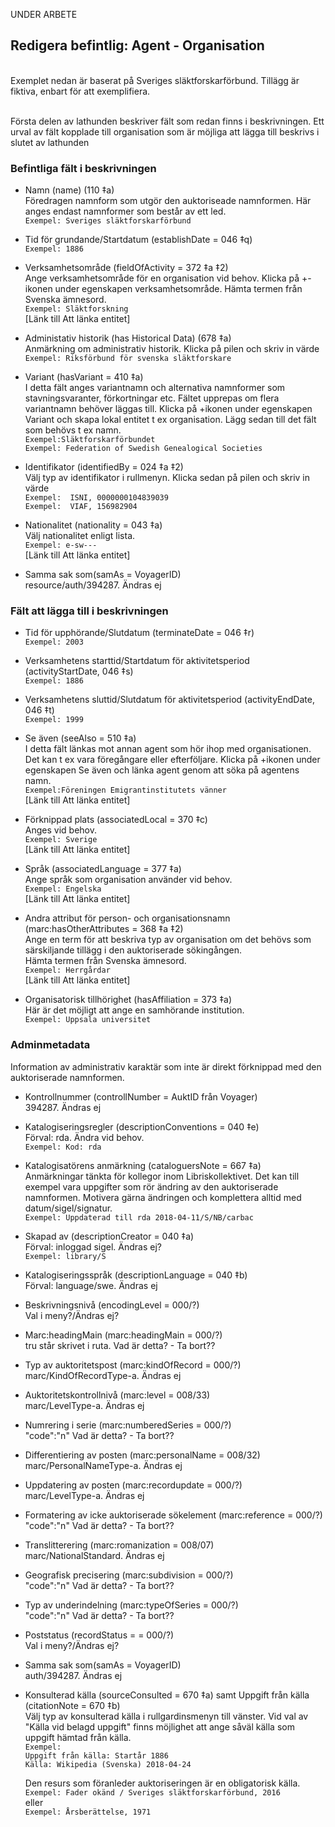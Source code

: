 
UNDER ARBETE

## Redigera befintlig: Agent - Organisation

<br/>Exemplet nedan är baserat på Sveriges släktforskarförbund. Tillägg är fiktiva, enbart för att exemplifiera.

<br/>Första delen av lathunden beskriver fält som redan finns i beskrivningen. Ett urval av fält kopplade till organisation som är möjliga att lägga till beskrivs i slutet av lathunden 

### Befintliga fält i beskrivningen

* Namn (name) (110 ‡a)
  <br/>Föredragen namnform som utgör den auktoriseade namnformen. Här anges endast namnformer som består av ett led.
  <br/>```Exempel: Sveriges släktforskarförbund```
  
* Tid för grundande/Startdatum (establishDate = 046 ‡q)
  <br/>```Exempel: 1886```
  
* Verksamhetsområde (fieldOfActivity = 372 ‡a ‡2)
  <br/>Ange verksamhetsområde för en organisation vid behov. Klicka på +-ikonen under egenskapen verksamhetsområde. Hämta termen från Svenska ämnesord.
  <br/>```Exempel: Släktforskning```
  <br/>[Länk till Att länka entitet]
    
* Administativ historik (has Historical Data) (678 ‡a)
  <br/>Anmärkning om administrativ historik. Klicka på pilen och skriv in värde
  <br/>```Exempel: Riksförbund för svenska släktforskare```    
  
* Variant (hasVariant = 410 ‡a)
  <br/>I detta fält anges variantnamn och alternativa namnformer som stavningsvaranter, förkortningar etc. Fältet upprepas om flera variantnamn behöver läggas till. Klicka på +ikonen under egenskapen Variant och skapa lokal entitet t ex organisation. Lägg sedan till det fält som behövs t ex namn.
  <br/>```Exempel:Släktforskarförbundet```
  <br/>```Exempel: Federation of Swedish Genealogical Societies```
  
* Identifikator (identifiedBy = 024 ‡a ‡2)
  <br/>Välj typ av identifikator i rullmenyn. Klicka sedan på pilen och skriv in värde 
  <br/>```Exempel:  ISNI, 0000000104839039```
  <br/>```Exempel:  VIAF, 156982904```
  
* Nationalitet (nationality = 043 ‡a)
  <br/>Välj nationalitet enligt lista. 
  <br/>```Exempel: e-sw---```
  <br/>[Länk till Att länka entitet]
  
* Samma sak som(samAs = VoyagerID)
  <br/>resource/auth/394287. Ändras ej



### Fält att lägga till i beskrivningen

* Tid för upphörande/Slutdatum (terminateDate = 046 ‡r)
  <br/>```Exempel: 2003```

* Verksamhetens starttid/Startdatum för aktivitetsperiod (activityStartDate, 046 ‡s)
  <br/>```Exempel: 1886```
    
* Verksamhetens sluttid/Slutdatum för aktivitetsperiod (activityEndDate, 046 ‡t)
  <br/>```Exempel: 1999``` 
  
* Se även (seeAlso = 510 ‡a)
  <br/>I detta fält länkas mot annan agent som hör ihop med organisationen. Det kan t ex vara föregångare eller efterföljare. Klicka på +ikonen under egenskapen Se även och länka agent genom att söka på agentens namn.
  <br/>```Exempel:Föreningen Emigrantinstitutets vänner```
  <br/>[Länk till Att länka entitet]

* Förknippad plats (associatedLocal = 370 ‡c)
  <br/>Anges vid behov.
  <br/>```Exempel: Sverige```
   <br/>[Länk till Att länka entitet]
 
* Språk (associatedLanguage = 377 ‡a)
  <br/>Ange språk som organisation använder vid behov.
  <br/>```Exempel: Engelska```
   <br/>[Länk till Att länka entitet]
  
* Andra attribut för person- och organisationsnamn (marc:hasOtherAttributes = 368 ‡a ‡2)
  <br/>Ange en term för att beskriva typ av organisation om det behövs som särskiljande tillägg i den auktoriserade sökingången.
  <br/>Hämta termen från Svenska ämnesord.
  <br/>```Exempel: Herrgårdar```
   <br/>[Länk till Att länka entitet]
  
* Organisatorisk tillhörighet (hasAffiliation = 373 ‡a)
  <br/>Här är det möjligt att ange en samhörande institution.
  <br/>```Exempel: Uppsala universitet```    

  
### Adminmetadata

Information av administrativ karaktär som inte är direkt förknippad med den auktoriserade namnformen.

* Kontrollnummer (controllNumber = AuktID från Voyager)  
  394287. Ändras ej
      
* Katalogiseringsregler (descriptionConventions = 040 ‡e)
 <br/>Förval: rda. Ändra vid behov.
 <br/>```Exempel: Kod: rda```
 
 * Katalogisatörens anmärkning (cataloguersNote = 667 ‡a)
  <br/>Anmärkningar tänkta för kollegor inom Libriskollektivet. Det kan till exempel vara uppgifter som rör ändring av den auktoriserade namnformen. Motivera gärna ändringen och komplettera alltid med datum/sigel/signatur.
  <br/>```Exempel: Uppdaterad till rda 2018-04-11/S/NB/carbac```

 * Skapad av (descriptionCreator = 040 ‡a)
 <br/>Förval: inloggad sigel. Ändras ej?
 <br/>```Exempel: library/S```
  
* Katalogiseringsspråk (descriptionLanguage = 040 ‡b)
 <br/>Förval: language/swe. Ändras ej
  
* Beskrivningsnivå (encodingLevel = 000/?)
 <br/>Val i meny?/Ändras ej?
 
* Marc:headingMain (marc:headingMain = 000/?)
 <br/>tru står skrivet i ruta.                  Vad är detta? - Ta bort??
 
* Typ av auktoritetspost (marc:kindOfRecord = 000/?)
 <br/>marc/KindOfRecordType-a. Ändras ej
 
* Auktoritetskontrollnivå (marc:level = 008/33)
  <br/>marc/LevelType-a. Ändras ej

* Numrering i serie (marc:numberedSeries = 000/?)
 <br/>"code":"n"                                Vad är detta? - Ta bort??  
     
* Differentiering av posten (marc:personalName = 008/32)
  <br/>marc/PersonalNameType-a. Ändras ej
  
* Uppdatering av posten (marc:recordupdate = 000/?)
  <br/>marc/LevelType-a. Ändras ej
  
* Formatering av icke auktoriserade sökelement (marc:reference = 000/?)
 <br/>"code":"n"                                Vad är detta? - Ta bort??  

* Translitterering (marc:romanization = 008/07)
 <br/>marc/NationalStandard. Ändras ej
 
* Geografisk precisering (marc:subdivision = 000/?)
 <br/>"code":"n"                                Vad är detta? - Ta bort??  

* Typ av underindelning (marc:typeOfSeries = 000/?)
 <br/>"code":"n"                                Vad är detta? - Ta bort??  

* Poststatus (recordStatus = = 000/?)
  <br/>Val i meny?/Ändras ej?
  
* Samma sak som(samAs = VoyagerID) 
  <br/>auth/394287. Ändras ej

* Konsulterad källa (sourceConsulted = 670 ‡a) samt Uppgift från källa (citationNote = 670 ‡b)
  <br/>Välj typ av konsulterad källa i rullgardinsmenyn till vänster. Vid val av "Källa vid belagd uppgift" finns möjlighet att ange såväl källa som uppgift hämtad från källa.
   <br/>```Exempel:```
   <br/>```Uppgift från källa: Startår 1886```
   <br/>```Källa: Wikipedia (Svenska) 2018-04-24```
  
  Den resurs som föranleder auktoriseringen är en obligatorisk källa.
  <br/>```Exempel: Fader okänd / Sveriges släktforskarförbund, 2016```
  <br/>eller
  <br/>```Exempel: Årsberättelse, 1971```
   
  
